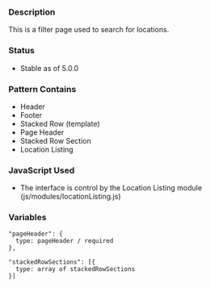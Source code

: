 ### Description
This is a filter page used to search for locations.

### Status
* Stable as of 5.0.0

### Pattern Contains
* Header
* Footer
* Stacked Row (template)
* Page Header
* Stacked Row Section
* Location Listing

### JavaScript Used
* The interface is control by the Location Listing module (js/modules/locationListing.js)


### Variables
~~~
"pageHeader": {
  type: pageHeader / required
},

"stackedRowSections": [{
  type: array of stackedRowSections
}]
~~~
